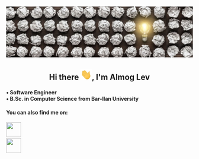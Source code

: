 ![](innovation.jpg)

<html>
<h2 align="center">Hi there <img src="https://raw.githubusercontent.com/ABSphreak/ABSphreak/master/gifs/Hi.gif" width="30px">, I'm Almog Lev</h2>
<h4 align="left">
• Software Engineer<br>
• B.Sc. in Computer Science from Bar-Ilan University<br>
</h4>
<h4 align="left">You can also find me on:</h4>
<a href="https://www.linkedin.com/in/almoglev" target="_blank">
  <img src="https://img.icons8.com/external-tal-revivo-color-tal-revivo/24/000000/external-linkedin-in-logo-used-for-professional-networking-logo-color-tal-revivo.png" width="40" height="40"/>
</a>
</br>
<a href="https://almoglev.github.io/" target="_blank"><img src="https://img.icons8.com/cotton/64/000000/website--v1.png" width="40" height="40"/></a>
</html>
